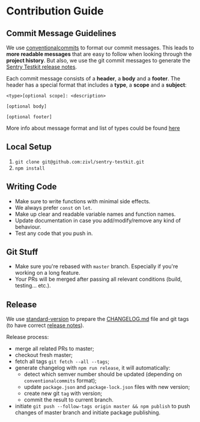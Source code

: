 # Contribution Guide

## Commit Message Guidelines

We use [conventionalcommits](https://conventionalcommits.org) to format our commit messages.  This leads to **more
readable messages** that are easy to follow when looking through the **project history**. But also,
we use the git commit messages to generate the [Sentry Testkit release notes](https://github.com/zivl/sentry-testkit/releases).

Each commit message consists of a **header**, a **body** and a **footer**.  The header has a special
format that includes a **type**, a **scope** and a **subject**:

```
<type>[optional scope]: <description>

[optional body]

[optional footer]
```

More info about message format and list of types could be found [here](https://conventionalcommits.org)

## Local Setup
1. `git clone git@github.com:zivl/sentry-testkit.git`
2. `npm install`

## Writing Code
* Make sure to write functions with minimal side effects.
* We always prefer `const` on `let`.
* Make up clear and readable variable names and function names.
* Update documentation in case you add/modify/remove any kind of behaviour.
* Test any code that you push in.

## Git Stuff
* Make sure you're rebased with `master` branch. Especially if you're working on a long feature.
* Your PRs will be merged after passing all relevant conditions (build, testing... etc.).

## Release

We use [standard-version](https://github.com/conventional-changelog/standard-version) to prepare the [CHANGELOG.md](./CHANGELOG.md) file and git tags (to have correct [release notes](https://github.com/zivl/sentry-testkit/releases)).

Release process:
* merge all related PRs to master;
* checkout fresh master;
* fetch all tags `git fetch --all --tags`;
* generate changelog with `npm run release`, it will automatically:
  * detect which semver number should be updated (depending on `conventionalcommits` format);
  * update `package.json` and `package-lock.json` files with new version;
  * create new git `tag` with version;
  * commit the result to current branch.
* initiate `git push --follow-tags origin master && npm publish` to push changes of master branch and initiate package publishing.
